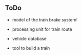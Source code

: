 ## ToDo

* model of the train brake system!

* processing unit for train route
* vehicle database
* tool to build a train

